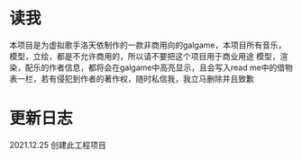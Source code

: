# 读我
本项目是为虚拟歌手洛天依制作的一款非商用向的galgame，本项目所有音乐，模型，立绘，都是不允许商用的，所以请不要把这个项目用于商业用途
模型，渲染，配乐的作者信息，都将会在galgame中高亮显示，且会写入read me中的借物表一栏，若有侵犯到作者的著作权，随时私信我，我立马删除并且致歉

# 更新日志
2021.12.25 创建此工程项目
